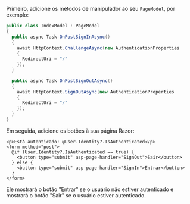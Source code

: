Primeiro, adicione os métodos de manipulador ao seu `PageModel`, por exemplo:

```csharp title="Pages/Index.cshtml.cs"
public class IndexModel : PageModel
{
  public async Task OnPostSignInAsync()
  {
    await HttpContext.ChallengeAsync(new AuthenticationProperties
    {
      RedirectUri = "/"
    });
  }

  public async Task OnPostSignOutAsync()
  {
    await HttpContext.SignOutAsync(new AuthenticationProperties
    {
      RedirectUri = "/"
    });
  }
}
```

Em seguida, adicione os botões à sua página Razor:

```cshtml title="Pages/Index.cshtml"
<p>Está autenticado: @User.Identity?.IsAuthenticated</p>
<form method="post">
  @if (User.Identity?.IsAuthenticated == true) {
    <button type="submit" asp-page-handler="SignOut">Sair</button>
  } else {
    <button type="submit" asp-page-handler="SignIn">Entrar</button>
  }
</form>
```

Ele mostrará o botão "Entrar" se o usuário não estiver autenticado e mostrará o botão "Sair" se o usuário estiver autenticado.
